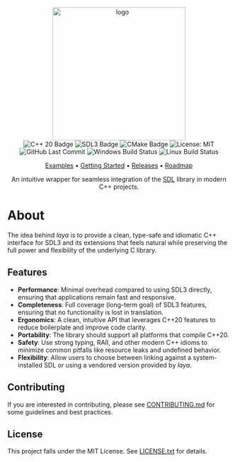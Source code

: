 <!-- Temporary disable markdownlint for specific rules to allow inline html -->
<!-- markdownlint-disable MD033 MD041 -->

<div align="center">
  <image alt="logo" src="docs/assets/logo_cropped.png" width="300"/>
</div>

<div align="center">
    <image alt="C++ 20 Badge" src="https://img.shields.io/badge/C%2B%2B-20-064F8C?logo=cplusplus&logoColor=white"/>
    <image alt="SDL3 Badge" src="https://img.shields.io/badge/SDL-3-064F8C?logo=files&logoColor=white"/>
    <image alt="CMake Badge" src="https://img.shields.io/badge/CMake-3.21-064F8C?logo=cmake&logoColor=white"/>
    <image alt="License: MIT" src="https://img.shields.io/github/license/radicazz/laya?color=orange&logo=open-source-initiative&logoColor=white"/>
</div>

<div align="center">
    <image alt="GitHub Last Commit" src="https://img.shields.io/github/last-commit/radicazz/laya?logo=github&logoColor=white"/>
    <image alt="Windows Build Status" src="https://github.com/radicazz/laya/actions/workflows/build_windows.yml/badge.svg?branch="/>
    <image alt="Linux Build Status" src="https://github.com/radicazz/laya/actions/workflows/build_linux.yml/badge.svg?branch="/>
</div>

<div align="center">
    <p>
        <a href="examples">Examples</a> •
        <a href="docs">Getting Started</a> •
        <a href="https://github.com/radicazz/laya/releases">Releases</a> •
        <a href="docs/design/roadmap.md">Roadmap</a>
    </p>
</div>

<!--
<div align="center">
    <image alt="GitHub Repo Size" src="https://img.shields.io/github/repo-size/radicazz/laya?logo=github&logoColor=white"/>
    <image alt="License: MIT" src="https://img.shields.io/github/license/radicazz/laya?color=orange&logo=open-source-initiative&logoColor=white"/>
    <image alt="GitHub Issues" src="https://img.shields.io/github/issues/radicazz/laya?logo=github&logoColor=white"/>
</div>
-->

<div align="center">
    <p>An intuitive wrapper for seamless integration of the <a href="https://github.com/libsdl-org/SDL">SDL</a> library in modern C++ projects.</p>
</div>

<!--
<div align="center">
    <p>
    The idea behind <i>laya</i> is to provide a clean, type-safe and idiomatic C++ interface for SDL and its extensions that feels natural while preserving the full power and flexibility of the underlying C library.
    </p>
</div>
-->

<!-- markdownlint-enable MD033 MD041 -->

# About

The idea behind *laya* is to provide a clean, type-safe and idiomatic C++ interface for SDL3 and its extensions that feels natural while preserving the full power and flexibility of the underlying C library.

## Features

- **Performance**: Minimal overhead compared to using SDL3 directly, ensuring that applications remain fast and responsive.
- **Completeness**: Full coverage (long-term goal) of SDL3 features, ensuring that no functionality is lost in translation.
- **Ergonomics**: A clean, intuitive API that leverages C++20 features to reduce boilerplate and improve code clarity.
- **Portability**: The library should support all platforms that compile C++20.
- **Safety**: Use strong typing, RAII, and other modern C++ idioms to minimize common pitfalls like resource leaks and undefined behavior.
- **Flexibility**: Allow users to choose between linking against a system-installed SDL or using a vendored version provided by *laya*.

## Contributing

If you are interested in contributing, please see [CONTRIBUTING.md](CONTRIBUTING.md) for some guidelines and best practices.

## License

This project falls under the MIT License. See [LICENSE.txt](LICENSE.txt) for details.
